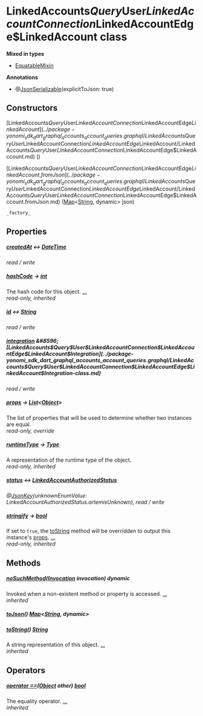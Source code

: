 


# LinkedAccounts$Query$User$LinkedAccountConnection$LinkedAccountEdge$LinkedAccount class













**Mixed in types**

- [EquatableMixin](https://pub.dev/documentation/equatable/1.2.6/equatable/EquatableMixin-mixin.html)



**Annotations**

- @[JsonSerializable](https://pub.dev/documentation/json_annotation/3.1.1/json_annotation/JsonSerializable-class.html)(explicitToJson: true)

## Constructors

[LinkedAccounts$Query$User$LinkedAccountConnection$LinkedAccountEdge$LinkedAccount](../package-yonomi_sdk_dart_graphql_accounts_account_queries.graphql/LinkedAccounts$Query$User$LinkedAccountConnection$LinkedAccountEdge$LinkedAccount/LinkedAccounts$Query$User$LinkedAccountConnection$LinkedAccountEdge$LinkedAccount.md) ()

    

[LinkedAccounts$Query$User$LinkedAccountConnection$LinkedAccountEdge$LinkedAccount.fromJson](../package-yonomi_sdk_dart_graphql_accounts_account_queries.graphql/LinkedAccounts$Query$User$LinkedAccountConnection$LinkedAccountEdge$LinkedAccount/LinkedAccounts$Query$User$LinkedAccountConnection$LinkedAccountEdge$LinkedAccount.fromJson.md) ([Map](https://api.dart.dev/stable/2.12.3/dart-core/Map-class.html)&lt;[String](https://api.dart.dev/stable/2.12.3/dart-core/String-class.html), dynamic> json)

    _factory_


## Properties

##### [createdAt](../package-yonomi_sdk_dart_graphql_accounts_account_queries.graphql/LinkedAccounts$Query$User$LinkedAccountConnection$LinkedAccountEdge$LinkedAccount/createdAt.md) &#8596; [DateTime](https://api.dart.dev/stable/2.12.3/dart-core/DateTime-class.html)



   
_read / write_



##### [hashCode](https://pub.dev/documentation/equatable/1.2.6/equatable/EquatableMixin/hashCode.html) &#8594; [int](https://api.dart.dev/stable/2.12.3/dart-core/int-class.html)



The hash code for this object. [...](https://pub.dev/documentation/equatable/1.2.6/equatable/EquatableMixin/hashCode.html)  
_read-only, inherited_



##### [id](../package-yonomi_sdk_dart_graphql_accounts_account_queries.graphql/LinkedAccounts$Query$User$LinkedAccountConnection$LinkedAccountEdge$LinkedAccount/id.md) &#8596; [String](https://api.dart.dev/stable/2.12.3/dart-core/String-class.html)



   
_read / write_



##### [integration](../package-yonomi_sdk_dart_graphql_accounts_account_queries.graphql/LinkedAccounts$Query$User$LinkedAccountConnection$LinkedAccountEdge$LinkedAccount/integration.md) &#8596; [LinkedAccounts$Query$User$LinkedAccountConnection$LinkedAccountEdge$LinkedAccount$Integration](../package-yonomi_sdk_dart_graphql_accounts_account_queries.graphql/LinkedAccounts$Query$User$LinkedAccountConnection$LinkedAccountEdge$LinkedAccount$Integration-class.md)



   
_read / write_



##### [props](../package-yonomi_sdk_dart_graphql_accounts_account_queries.graphql/LinkedAccounts$Query$User$LinkedAccountConnection$LinkedAccountEdge$LinkedAccount/props.md) &#8594; [List](https://api.dart.dev/stable/2.12.3/dart-core/List-class.html)&lt;[Object](https://api.dart.dev/stable/2.12.3/dart-core/Object-class.html)>



The list of properties that will be used to determine whether
two instances are equal.   
_read-only, override_



##### [runtimeType](https://api.dart.dev/stable/2.12.3/dart-core/Object/runtimeType.html) &#8594; [Type](https://api.dart.dev/stable/2.12.3/dart-core/Type-class.html)



A representation of the runtime type of the object.   
_read-only, inherited_



##### [status](../package-yonomi_sdk_dart_graphql_accounts_account_queries.graphql/LinkedAccounts$Query$User$LinkedAccountConnection$LinkedAccountEdge$LinkedAccount/status.md) &#8596; [LinkedAccountAuthorizedStatus](../package-yonomi_sdk_dart_graphql_accounts_account_queries.graphql/LinkedAccountAuthorizedStatus-class.md)



   
_@[JsonKey](https://pub.dev/documentation/json_annotation/3.1.1/json_annotation/JsonKey-class.html)(unknownEnumValue: LinkedAccountAuthorizedStatus.artemisUnknown), read / write_



##### [stringify](https://pub.dev/documentation/equatable/1.2.6/equatable/EquatableMixin/stringify.html) &#8594; [bool](https://api.dart.dev/stable/2.12.3/dart-core/bool-class.html)



If set to <code>true</code>, the <a href="https://pub.dev/documentation/equatable/1.2.6/equatable/EquatableMixin/toString.html">toString</a> method will be overridden to output
this instance's <a href="../package-yonomi_sdk_dart_graphql_accounts_account_queries.graphql/LinkedAccounts$Query$User$LinkedAccountConnection$LinkedAccountEdge$LinkedAccount/props.md">props</a>. [...](https://pub.dev/documentation/equatable/1.2.6/equatable/EquatableMixin/stringify.html)  
_read-only, inherited_




## Methods

##### [noSuchMethod](https://api.dart.dev/stable/2.12.3/dart-core/Object/noSuchMethod.html)([Invocation](https://api.dart.dev/stable/2.12.3/dart-core/Invocation-class.html) invocation) dynamic



Invoked when a non-existent method or property is accessed. [...](https://api.dart.dev/stable/2.12.3/dart-core/Object/noSuchMethod.html)  
_inherited_



##### [toJson](../package-yonomi_sdk_dart_graphql_accounts_account_queries.graphql/LinkedAccounts$Query$User$LinkedAccountConnection$LinkedAccountEdge$LinkedAccount/toJson.md)() [Map](https://api.dart.dev/stable/2.12.3/dart-core/Map-class.html)&lt;[String](https://api.dart.dev/stable/2.12.3/dart-core/String-class.html), dynamic>



   




##### [toString](https://pub.dev/documentation/equatable/1.2.6/equatable/EquatableMixin/toString.html)() [String](https://api.dart.dev/stable/2.12.3/dart-core/String-class.html)



A string representation of this object. [...](https://pub.dev/documentation/equatable/1.2.6/equatable/EquatableMixin/toString.html)  
_inherited_




## Operators

##### [operator ==](https://pub.dev/documentation/equatable/1.2.6/equatable/EquatableMixin/operator_equals.html)([Object](https://api.dart.dev/stable/2.12.3/dart-core/Object-class.html) other) [bool](https://api.dart.dev/stable/2.12.3/dart-core/bool-class.html)



The equality operator. [...](https://pub.dev/documentation/equatable/1.2.6/equatable/EquatableMixin/operator_equals.html)  
_inherited_











